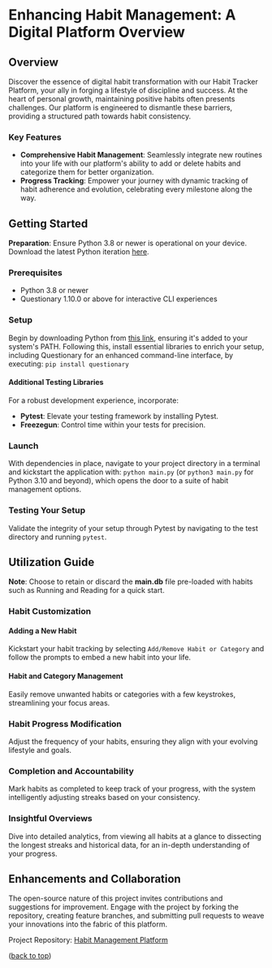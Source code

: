 # Enhancing Habit Management: A Digital Platform Overview

## Overview
Discover the essence of digital habit transformation with our Habit Tracker Platform, your ally in forging a lifestyle of discipline and success. At the heart of personal growth, maintaining positive habits often presents challenges. Our platform is engineered to dismantle these barriers, providing a structured path towards habit consistency.

### Key Features
- **Comprehensive Habit Management**: Seamlessly integrate new routines into your life with our platform's ability to add or delete habits and categorize them for better organization.
- **Progress Tracking**: Empower your journey with dynamic tracking of habit adherence and evolution, celebrating every milestone along the way.

## Getting Started
**Preparation**: Ensure Python 3.8 or newer is operational on your device. Download the latest Python iteration [here](https://www.python.org/downloads/).

### Prerequisites
- Python 3.8 or newer
- Questionary 1.10.0 or above for interactive CLI experiences

### Setup
Begin by downloading Python from [this link](https://www.python.org/downloads/), ensuring it's added to your system's PATH. Following this, install essential libraries to enrich your setup, including Questionary for an enhanced command-line interface, by executing: `pip install questionary`


#### Additional Testing Libraries
For a robust development experience, incorporate:
- **Pytest**: Elevate your testing framework by installing Pytest.
- **Freezegun**: Control time within your tests for precision.

### Launch
With dependencies in place, navigate to your project directory in a terminal and kickstart the application with: `python main.py`
(or `python3 main.py` for Python 3.10 and beyond), which opens the door to a suite of habit management options.

### Testing Your Setup
Validate the integrity of your setup through Pytest by navigating to the test directory and running `pytest`.

## Utilization Guide

**Note**: Choose to retain or discard the **main.db** file pre-loaded with habits such as Running and Reading for a quick start.

### Habit Customization
#### Adding a New Habit
Kickstart your habit tracking by selecting `Add/Remove Habit or Category` and follow the prompts to embed a new habit into your life.

#### Habit and Category Management
Easily remove unwanted habits or categories with a few keystrokes, streamlining your focus areas.

### Habit Progress Modification
Adjust the frequency of your habits, ensuring they align with your evolving lifestyle and goals.

### Completion and Accountability
Mark habits as completed to keep track of your progress, with the system intelligently adjusting streaks based on your consistency.

### Insightful Overviews
Dive into detailed analytics, from viewing all habits at a glance to dissecting the longest streaks and historical data, for an in-depth understanding of your progress.

## Enhancements and Collaboration
The open-source nature of this project invites contributions and suggestions for improvement. Engage with the project by forking the repository, creating feature branches, and submitting pull requests to weave your innovations into the fabric of this platform.

Project Repository: [Habit Management Platform](https://github.com/OwningLikeNp/Habit-Tracker)

(<a href="#overview">back to top</a>)

